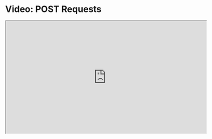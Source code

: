 # Video: POST Requests

<iframe src="https://vimeo.com/551939947" width="640" height="360" allowfullscreen="allowfullscreen" allow="autoplay; fullscreen; picture-in-picture"></iframe>
